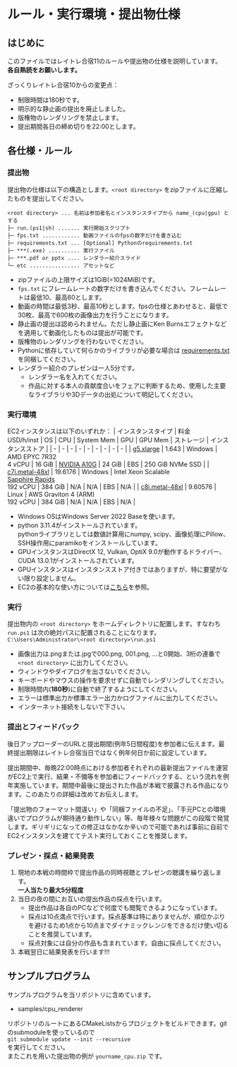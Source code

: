 # ルール・実行環境・提出物仕様

## はじめに
このファイルではレイトレ合宿11のルールや提出物の仕様を説明しています。\
**各自熟読をお願いします。**

ざっくりレイトレ合宿10からの変更点：

- 制限時間は180秒です。
- 明示的な静止画の提出を廃止しました。
- 版権物のレンダリングを禁止します。
- 提出期間各日の締め切りを22:00とします。

## 各仕様・ルール

### 提出物
提出物の仕様は以下の構造とします。`<root directory>` をzipファイルに圧縮したものを提出してください。

```
<root directory> ... 名前は参加者名とインスタンスタイプから name_(cpu|gpu) とする
├─ run.(ps1|sh) ....... 実行開始スクリプト
├─ fps.txt ............ 動画ファイルのfpsの数字だけを書き込む
├─ requirements.txt ... [Optional] Pythonのrequirements.txt
├─ ***(.exe) .......... 実行ファイル
├─ ***.pdf or pptx .... レンダラー紹介スライド
└─ etc ................ アセットなど
```

- zipファイルの上限サイズは1GiB(=1024MiB)です。
- `fps.txt` にフレームレートの数字だけを書き込んでください。フレームレートは最低10、最高60とします。
- 動画の時間は最低3秒、最高10秒とします。fpsの仕様とあわせると、最低で30枚、最高で600枚の画像出力を行うことになります。
- 静止画の提出は認められません。ただし静止画にKen Burnsエフェクトなどを適用して動画化したものは提出が可能です。
- 版権物のレンダリングを行わないでください。
- Pythonに依存していて何らかのライブラリが必要な場合は [requirements.txt](https://note.nkmk.me/python-pip-install-requirements/) を同梱してください。
- レンダラー紹介のプレゼンは一人5分です。
  - レンダラー名を入れてください。
  - 作品に対する本人の貢献度合いをフェアに判断するため、使用した主要なライブラリや3Dデータの出処について明記してください。

### 実行環境

EC2インスタンスは以下のいずれか：
| インスタンスタイプ | 料金<br/>USD/h/inst | OS | CPU | System Mem | GPU | GPU Mem | ストレージ | インスタンスストア |
| - | - | - | - | - | - | - | - | - |
| [g5.xlarge](https://aws.amazon.com/jp/ec2/instance-types/g5/) | 1.643 | Windows | AMD EPYC 7R32<br>4 vCPU | 16 GiB | [NVIDIA A10G](https://www.nvidia.com/ja-jp/data-center/products/a10-gpu/) | 24 GiB | EBS | 250 GiB NVMe SSD |
| [c7i.metal-48xl](https://aws.amazon.com/jp/ec2/instance-types/c7i/) | 19.6176 | Windows | Intel Xeon Scalable<br/>[Sapphire Rapids](https://www.intel.co.jp/content/www/jp/ja/products/docs/processors/xeon-accelerated/4th-gen-xeon-scalable-processors.html)<br>192 vCPU | 384 GiB | N/A | N/A | EBS | N/A |
| [c8i.metal-48xl](https://aws.amazon.com/jp/ec2/instance-types/c8g/) | 9.60576 | Linux | AWS Graviton 4 (ARM)<br>192 vCPU | 384 GiB | N/A | N/A | EBS | N/A |

- Windows OSはWindows Server 2022 Baseを使います。
- python 3.11.4がインストールされています。\
  pythonライブラリとしては数値計算用にnumpy, scipy、画像処理にPillow、SSH操作用にparamikoをインストールしています。
- GPUインスタンスはDirectX 12, Vulkan, OptiX 9.0が動作するドライバー、CUDA 13.0.1がインストールされています。
- GPUインスタンスはインスタンスストア付きではありますが、特に要望がない限り設定しません。
- EC2の基本的な使い方については[こちら](AWS101.md)を参照。

### 実行

提出物内の `<root directory>` をホームディレクトリに配置します。すなわち `run.ps1` は次の絶対パスに配置されることになります。\
`C:\Users\Administrator\<root directory>\run.ps1`

- 画像出力は.pngまたは.jpgで000.png, 001.png, ...と0開始、3桁の連番で `<root directory>` に出力してください。
- ウィンドウやダイアログを出さないでください。
- キーボードやマウスの操作を要求せずに自動でレンダリングしてください。
- 制限時間内(**180秒**)に自動で終了するようにしてください。
- エラーは標準出力か標準エラー出力かログファイルに出力してください。
- インターネット接続をしないで下さい。

### 提出とフィードバック
後日アップローダーのURLと提出期間(例年5日間程度)を参加者に伝えます。最終提出期限はレイトレ合宿当日ではなく例年何日か前に設定しています。

提出期間中、毎晩22:00時点における参加者それぞれの最新提出ファイルを運営がEC2上で実行、結果・不備等を参加者にフィードバックする、という流れを例年実施しています。期間中最後に提出された作品が本戦で披露される作品になります。このあたりの詳細は改めてお伝えします。

「提出物のフォーマット間違い」や「同梱ファイルの不足」、「手元PCとの環境違いでプログラムが期待通り動作しない」等、毎年様々な問題がこの段階で発覚します。ギリギリになっての修正はなかなか辛いので可能であれば事前に自前でEC2インスタンスを建ててテスト実行しておくことを推奨します。

### プレゼン・採点・結果発表
1. 現地の本戦の時間枠で提出作品の同時視聴とプレゼンの聴講を繰り返します。\
   **一人当たり最大5分程度**
1. 当日の夜の間にお互いの提出作品の採点を行います。
   - 提出作品は各自のPCなどで何度でも閲覧できるようになっています。
   - 採点は10点満点で行います。採点基準は特にありませんが、順位かぶりを避けるため1点から10点までダイナミックレンジをできるだけ使い切ることを推奨しています。
   - 採点対象には自分の作品も含まれています。自由に採点してください。
1. 本戦翌日に結果発表を行います!!!



## サンプルプログラム

サンプルプログラムを当リポジトリに含めています。

- samples/cpu_renderer

リポジトリのルートにあるCMakeListsからプロジェクトをビルドできます。gitのsubmoduleを使っているので\
`git submodule update --init --recursive`\
を実行してください。\
またこれを用いた提出物の例が `yourname_cpu.zip` です。